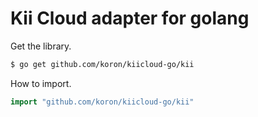 # Kii Cloud adapter for golang

Get the library.

```sh
$ go get github.com/koron/kiicloud-go/kii
```

How to import.

```go
import "github.com/koron/kiicloud-go/kii"
```
